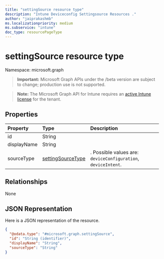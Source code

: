 ```yaml
---
title: "settingSource resource type"
description: "Intune Deviceconfig Settingsource Resources ."
author: "jaiprakashmb"
ms.localizationpriority: medium
ms.subservice: "intune"
doc_type: resourcePageType
---
```


# settingSource resource type

Namespace: microsoft.graph
> **Important:** Microsoft Graph APIs under the /beta version are subject to change; production use is not supported.

> **Note:** The Microsoft Graph API for Intune requires an [active Intune license](https://go.microsoft.com/fwlink/?linkid=839381) for the tenant.




## Properties
|Property|Type|Description|
|:---|:---|:---|
|id|String||
|displayName|String||
|sourceType|[settingSourceType](../resources/intune-shared-settingsourcetype.md)|. Possible values are: `deviceConfiguration`, `deviceIntent`.|

## Relationships
None

## JSON Representation
Here is a JSON representation of the resource.
<!-- {
  "blockType": "resource",
  "@odata.type": "microsoft.graph.settingSource"
}
-->
``` json
{
  "@odata.type": "#microsoft.graph.settingSource",
  "id": "String (identifier)",
  "displayName": "String",
  "sourceType": "String"
}
```

